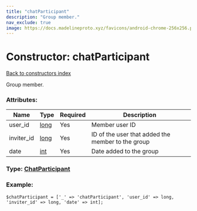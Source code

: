 ```yaml
---
title: "chatParticipant"
description: "Group member."
nav_exclude: true
image: https://docs.madelineproto.xyz/favicons/android-chrome-256x256.png
---
```

# Constructor: chatParticipant  
[Back to constructors index](/API_docs/constructors/index.html)



Group member.

### Attributes:

| Name     |    Type       | Required | Description |
|----------|---------------|----------|-------------|
|user\_id|[long](/API_docs/types/long.html) | Yes|Member user ID|
|inviter\_id|[long](/API_docs/types/long.html) | Yes|ID of the user that added the member to the group|
|date|[int](/API_docs/types/int.html) | Yes|Date added to the group|



### Type: [ChatParticipant](/API_docs/types/ChatParticipant.html)


### Example:

```
$chatParticipant = ['_' => 'chatParticipant', 'user_id' => long, 'inviter_id' => long, 'date' => int];
```  
